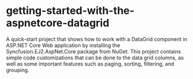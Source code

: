 # getting-started-with-the-aspnetcore-datagrid
A quick-start project that shows how to work with a DataGrid component in ASP.NET Core Web application by installing the Syncfusion.EJ2.AspNet.Core package from NuGet. This project contains simple code customizations that can be done to the data grid columns, as well as some important features such as paging, sorting, filtering, and grouping.
